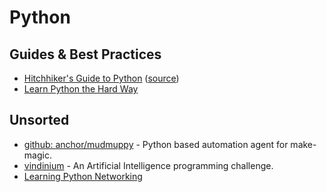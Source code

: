 Python
======


Guides & Best Practices
-----------------------

- [Hitchhiker's Guide to Python](http://docs.python-guide.org/en/latest/) ([source](https://github.com/kennethreitz/python-guide))
- [Learn Python the Hard Way](http://learnpythonthehardway.org/)


Unsorted
--------

- [github: anchor/mudmuppy](https://github.com/anchor/mudpuppy) - Python based automation agent for make-magic.
- [vindinium](http://vindinium.org/) - An Artificial Intelligence programming challenge.
- [Learning Python Networking](http://www.thecodingforums.com/threads/learning-python-networking.967844/)
